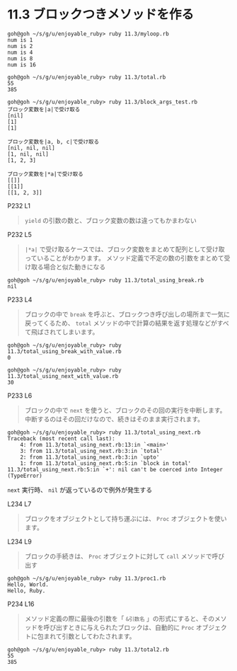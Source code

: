 # 11.3 ブロックつきメソッドを作る

```
goh@goh ~/s/g/u/enjoyable_ruby> ruby 11.3/myloop.rb
num is 1
num is 2
num is 4
num is 8
num is 16
```

```
goh@goh ~/s/g/u/enjoyable_ruby> ruby 11.3/total.rb
55
385
```

```
goh@goh ~/s/g/u/enjoyable_ruby> ruby 11.3/block_args_test.rb
ブロック変数を|a|で受け取る
[nil]
[1]
[1]

ブロック変数を|a, b, c|で受け取る
[nil, nil, nil]
[1, nil, nil]
[1, 2, 3]

ブロック変数を|*a|で受け取る
[[]]
[[1]]
[[1, 2, 3]]

```

P232 L1

> `yield` の引数の数と、ブロック変数の数は違ってもかまわない

P232 L5

> `|*a|` で受け取るケースでは、ブロック変数をまとめて配列として受け取っていることがわかります。
> メソッド定義で不定の数の引数をまとめて受け取る場合と似た動きになる

```
goh@goh ~/s/g/u/enjoyable_ruby> ruby 11.3/total_using_break.rb
nil
```

P233 L4

> ブロックの中で `break` を呼ぶと、ブロックつき呼び出しの場所まで一気に戻ってくるため、 `total` メソッドの中で計算の結果を返す処理などがすべて飛ばされてしまいます。

```
goh@goh ~/s/g/u/enjoyable_ruby> ruby 11.3/total_using_break_with_value.rb
0
```

```
goh@goh ~/s/g/u/enjoyable_ruby> ruby 11.3/total_using_next_with_value.rb
30
```

P233 L6

> ブロックの中で `next` を使うと、ブロックのその回の実行を中断します。
> 中断するのはその回だけなので、続きはそのまま実行されます。

```
goh@goh ~/s/g/u/enjoyable_ruby> ruby 11.3/total_using_next.rb
Traceback (most recent call last):
	4: from 11.3/total_using_next.rb:13:in `<main>'
	3: from 11.3/total_using_next.rb:3:in `total'
	2: from 11.3/total_using_next.rb:3:in `upto'
	1: from 11.3/total_using_next.rb:5:in `block in total'
11.3/total_using_next.rb:5:in `+': nil can't be coerced into Integer (TypeError)
```

`next` 実行時、 `nil` が返っているので例外が発生する

L234 L7

> ブロックをオブジェクトとして持ち運ぶには、 `Proc` オブジェクトを使います。

L234 L9

> ブロックの手続きは、 `Proc` オブジェクトに対して `call` メソッドで呼び出す

```
goh@goh ~/s/g/u/enjoyable_ruby> ruby 11.3/proc1.rb
Hello, World.
Hello, Ruby.
```

P234 L16

> メソッド定義の際に最後の引数を「 `&引数名` 」の形式にすると、そのメソッドを呼び出すときに与えられたブロックは、自動的に `Proc` オブジェクトに包まれて引数としてわたされます。

```
goh@goh ~/s/g/u/enjoyable_ruby> ruby 11.3/total2.rb
55
385
```


